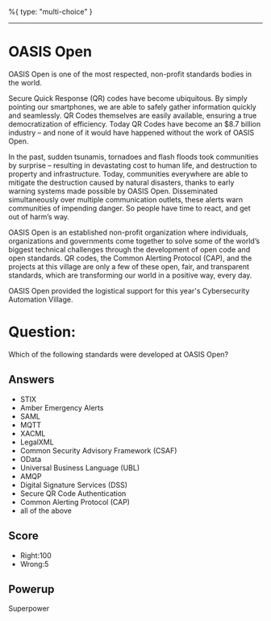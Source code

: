 %{
 type: "multi-choice"
}

---
# OASIS Open
OASIS Open is one of the most respected, non-profit standards bodies in the world.

Secure Quick Response (QR) codes have become ubiquitous. By simply pointing our smartphones, we are able to safely gather information quickly and seamlessly. QR Codes themselves are easily available, ensuring a true democratization of efficiency. Today QR Codes have become an $8.7 billion industry – and none of it would have happened without the work of OASIS Open.

In the past, sudden tsunamis, tornadoes and flash floods took communities by surprise – resulting in devastating cost to human life, and destruction to property and infrastructure. Today, communities everywhere are able to mitigate the destruction caused by natural disasters, thanks to early warning systems made possible by OASIS Open. Disseminated simultaneously over multiple communication outlets, these alerts warn communities of impending danger. So people have time to react, and get out of harm’s way.

OASIS Open is an established non-profit organization where individuals, organizations and governments come together to solve some of the world’s biggest technical challenges through the development of open code and open standards. QR codes, the Common Alerting Protocol (CAP), and the projects at this village are only a few of these open, fair, and transparent standards, which are transforming our world in a positive way, every day.

OASIS Open provided the logistical support for this year's Cybersecurity Automation Village.

# Question:
Which of the following standards were developed at OASIS Open?

## Answers
- STIX
- Amber Emergency Alerts
- SAML
- MQTT
- XACML
- LegalXML
- Common Security Advisory Framework (CSAF)
- OData
- Universal Business Language (UBL)
- AMQP
- Digital Signature Services (DSS)
- Secure QR Code Authentication
- Common Alerting Protocol (CAP)
- all of the above


## Score
- Right:100
- Wrong:5

## Powerup
Superpower
